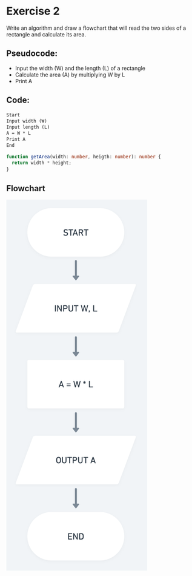 # Exercise 2

Write an algorithm and draw a flowchart that will read the two sides of a rectangle and calculate its area.

## Pseudocode:

- Input the width (W) and the length (L) of a rectangle
- Calculate the area (A) by multiplying W by L
- Print A

## Code:

```plaintext
Start
Input width (W)
Input length (L)
A = W * L
Print A
End
```

```ts
function getArea(width: number, heigth: number): number {
  return width * height;
}
```

## Flowchart

<img src="/flowcharts/exercise2.png">
